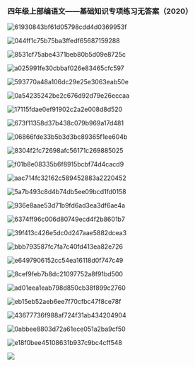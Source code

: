 ﻿---
layout: post
tags: [教学复习]
author: wkp
---

### 四年级上部编语文——基础知识专项练习无答案（2020）

![61930843bf61d05798cdd4d0369953f](https://xintd.github.io/lqq/images/lqq/a/Aspose.Words.c70d5853-18e5-43a1-88b5-b474d974de1a.001.jpeg)

![044ff1c75b75ba3ffedf65687159288](https://xintd.github.io/lqq/images/lqq/a/Aspose.Words.c70d5853-18e5-43a1-88b5-b474d974de1a.002.jpeg)

![8531cf75abe4371beb80b5d09e8725c](https://xintd.github.io/lqq/images/lqq/a/Aspose.Words.c70d5853-18e5-43a1-88b5-b474d974de1a.003.jpeg)

![a025991fe30cbbaf026e83465cfc597](https://xintd.github.io/lqq/images/lqq/a/Aspose.Words.c70d5853-18e5-43a1-88b5-b474d974de1a.004.jpeg)

![593770a48a106dc29e25e3063eab50e](https://xintd.github.io/lqq/images/lqq/a/Aspose.Words.c70d5853-18e5-43a1-88b5-b474d974de1a.005.jpeg)

![0a54235242be2c676d92d79e26eccaa](https://xintd.github.io/lqq/images/lqq/a/Aspose.Words.c70d5853-18e5-43a1-88b5-b474d974de1a.006.jpeg)

![17115fdae0ef91902c2a2e008d8d520](https://xintd.github.io/lqq/images/lqq/a/Aspose.Words.c70d5853-18e5-43a1-88b5-b474d974de1a.007.jpeg)

![673f11358d37b438c079b969a17d481](https://xintd.github.io/lqq/images/lqq/a/Aspose.Words.c70d5853-18e5-43a1-88b5-b474d974de1a.008.jpeg)

![06866fde33b5b3d3bc89365f1ee604b](https://xintd.github.io/lqq/images/lqq/a/Aspose.Words.c70d5853-18e5-43a1-88b5-b474d974de1a.009.jpeg)

![8304f2fc72698afc56171c269885025](https://xintd.github.io/lqq/images/lqq/a/Aspose.Words.c70d5853-18e5-43a1-88b5-b474d974de1a.010.jpeg)

![f01b8e08335b6f8915bcbf74d4cacd9](https://xintd.github.io/lqq/images/lqq/a/Aspose.Words.c70d5853-18e5-43a1-88b5-b474d974de1a.011.jpeg)

![aac714fc32162c589452883a2220452](https://xintd.github.io/lqq/images/lqq/a/Aspose.Words.c70d5853-18e5-43a1-88b5-b474d974de1a.012.jpeg)

![5a7b493c8d4b74db5ee09bcd1fd0158](https://xintd.github.io/lqq/images/lqq/a/Aspose.Words.c70d5853-18e5-43a1-88b5-b474d974de1a.013.jpeg)

![936e8aae53d71b9fd6ad3ea3df6ae4a](https://xintd.github.io/lqq/images/lqq/a/Aspose.Words.c70d5853-18e5-43a1-88b5-b474d974de1a.014.jpeg)

![6374ff96c006d80749ecd4f2b8601b7](https://xintd.github.io/lqq/images/lqq/a/Aspose.Words.c70d5853-18e5-43a1-88b5-b474d974de1a.015.jpeg)

![39f413c426e5dc0d247aae5882dcea3](https://xintd.github.io/lqq/images/lqq/a/Aspose.Words.c70d5853-18e5-43a1-88b5-b474d974de1a.016.jpeg)

![bbb793587fc7fa7c40fd413ea82e726](https://xintd.github.io/lqq/images/lqq/a/Aspose.Words.c70d5853-18e5-43a1-88b5-b474d974de1a.017.jpeg)

![e6497906152cc54ea16118d0f747c49](https://xintd.github.io/lqq/images/lqq/a/Aspose.Words.c70d5853-18e5-43a1-88b5-b474d974de1a.018.jpeg)

![8cef9feb7b8dc21097752a8f91bd500](https://xintd.github.io/lqq/images/lqq/a/Aspose.Words.c70d5853-18e5-43a1-88b5-b474d974de1a.019.jpeg)

![ad01eea1eab798d850cb38f899c2760](https://xintd.github.io/lqq/images/lqq/a/Aspose.Words.c70d5853-18e5-43a1-88b5-b474d974de1a.020.jpeg)

![eb15eb52aeb6ee7f70cfbc47f8ce78f](https://xintd.github.io/lqq/images/lqq/a/Aspose.Words.c70d5853-18e5-43a1-88b5-b474d974de1a.021.jpeg)

![43677736f988af724f31ab434204904](https://xintd.github.io/lqq/images/lqq/a/Aspose.Words.c70d5853-18e5-43a1-88b5-b474d974de1a.022.jpeg)

![0abbee8803d72a61ece051a2ba9cf50](https://xintd.github.io/lqq/images/lqq/a/Aspose.Words.c70d5853-18e5-43a1-88b5-b474d974de1a.023.jpeg)

![e18f0bee45108631b937c9bc4cff548](https://xintd.github.io/lqq/images/lqq/a/Aspose.Words.c70d5853-18e5-43a1-88b5-b474d974de1a.024.jpeg)

![](https://xintd.github.io/lqq/images/lqq/a/Aspose.Words.c70d5853-18e5-43a1-88b5-b474d974de1a.025.png)
